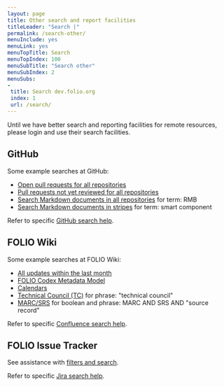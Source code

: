 ```yaml
---
layout: page
title: Other search and report facilities
titleLeader: "Search |"
permalink: /search-other/
menuInclude: yes
menuLink: yes
menuTopTitle: Search
menuTopIndex: 100
menuSubTitle: "Search other"
menuSubIndex: 2
menuSubs:
-
 title: Search dev.folio.org
 index: 1
 url: /search/
---
```


Until we have better search and reporting facilities for remote resources, please login and use their search facilities.

## GitHub

Some example searches at GitHub:

* [Open pull requests for all repositories](https://github.com/search?q=org%3Afolio-org+is%3Apr+is%3Aopen)
* [Pull requests not yet reviewed for all repositories](https://github.com/search?q=org%3Afolio-org+is%3Apr+is%3Aopen+review%3Anone)
* [Search Markdown documents in all repositories](https://github.com/search?type=code&amp;q=RMB+org%3Afolio-org+language%3Amarkdown) for term: RMB
* [Search Markdown documents in stripes](https://github.com/search?type=code&amp;q=smart+component+repo%3Afolio-org/stripes+language%3Amarkdown) for term: smart component

Refer to specific
[GitHub search help](https://help.github.com/categories/searching-for-information-on-github).

## FOLIO Wiki

Some example searches at FOLIO Wiki:

* [All updates within the last month](https://wiki.folio.org/dosearchsite.action?cql=lastmodified+%3E%3D+now(%27-1M%27))
* [FOLIO Codex Metadata Model](https://wiki.folio.org/dosearchsite.action?queryString=codex)
* [Calendars](https://wiki.folio.org/dosearchsite.action?queryString=calendars)
* [Technical Council (TC)](https://wiki.folio.org/dosearchsite.action?queryString="technical+council") for phrase: "technical council"
* [MARC/SRS](https://wiki.folio.org/dosearchsite.action?queryString=MARC+AND+SRS+AND+%22source+record%22) for boolean and phrase: MARC AND SRS AND "source record"

Refer to specific
[Confluence search help](https://confluence.atlassian.com/doc/confluence-search-syntax-158720.html).

## FOLIO Issue Tracker

See assistance with [filters and search](/guidelines/issue-tracker/#filters-and-search).

Refer to specific
[Jira search help](https://confluence.atlassian.com/jirasoftwarecloud/advanced-searching-764478330.html).

